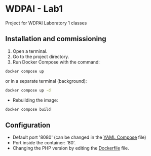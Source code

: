 # WDPAI - Lab1

Project for WDPAI Laboratory 1 classes

## Installation and commissioning

1. Open a terminal.
2. Go to the project directory.
3. Run Docker Compose with the command:

```bash
docker compose up
```
or in a separate terminal (background):
```bash
docker compose up -d
```
- Rebuilding the image:
```bash
docker compose build
```

## Configuration

- Default port '8080' (can be changed in the [YAML Compose](./docker-compose.yaml) file)
- Port inside the container: '80'.
- Changing the PHP version by editing the [Dockerfile](./docker/php/Dockerfile) file.